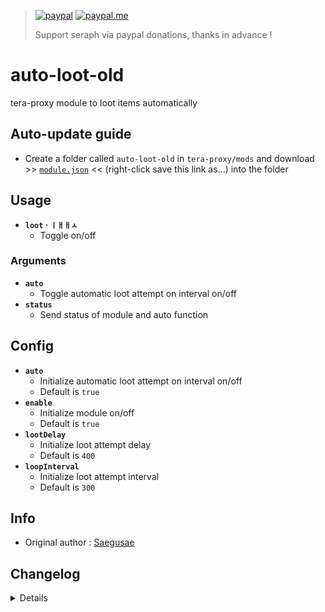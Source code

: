 > [![paypal](https://img.shields.io/badge/paypal-donate-333333.svg?colorA=253B80&colorB=333333)](https://www.paypal.com/cgi-bin/webscr?cmd=_s-xclick&hosted_button_id=B7QQJZV9L5P2J&source=url) [![paypal.me](https://img.shields.io/badge/paypal.me-donate-333333.svg?colorA=169BD7&colorB=333333)](https://www.paypal.me/seraphinush) 
>
> Support seraph via paypal donations, thanks in advance !

# auto-loot-old
tera-proxy module to loot items automatically

## Auto-update guide
- Create a folder called `auto-loot-old` in `tera-proxy/mods` and download >> [`module.json`](https://raw.githubusercontent.com/seraphinush-gaming/auto-loot-old/master/module.json) << (right-click save this link as...) into the folder

## Usage
- __`loot` · `ㅣㅐㅐㅅ`__
  - Toggle on/off
### Arguments
- __`auto`__
  - Toggle automatic loot attempt on interval on/off
- __`status`__
  - Send status of module and auto function

## Config
- __`auto`__
  - Initialize automatic loot attempt on interval on/off
  - Default is `true`
- __`enable`__
  - Initialize module on/off
  - Default is `true`
- __`lootDelay`__
  - Initialize loot attempt delay
  - Default is `400`
- __`loopInterval`__
  - Initialize loot attempt interval
  - Default is `300`

## Info
- Original author : [Saegusae](https://github.com/Saegusae)

## Changelog
<details>

    1.40
    - Updated for caali-proxy-nextgen
    1.39
    - Removed `command` require()
    - Removed `tera-game-state` require()
    - Updated to `mod.command`
    - Updated to `mod.game`
    1.38
    - Removed font color bloat
    - Added `tera-game-state` dependency
    1.37
    - Updated script in accordance to Pinkipi's update on master branch
    - Refactored config file
    -- Added `auto`
    -- Added `enable`
    -- Added `loopInterval`
    -- Added `lootDelay`
    1.36
    - Added auto-update support
    - Updated to latest tera-data
    1.35
    - Added strongboxes to blacklist
    1.34
    - Updated code and font color
    1.33
    - Updated code aesthetics
    1.32
    - Updated code
    - Added string function
    1.31
    - Updated code aesthetics
    1.30
    - Updated code aesthetics
    1.22
    - Fixed error
    - Updated code
    1.21
    - Fixed error
    - Removed protocol version restriction
    1.20
    - Updated code and protocol version
    - Added `status` command
    1.10
    - Personalized code aesthetics
    1.00
    - Initial fork

</details>